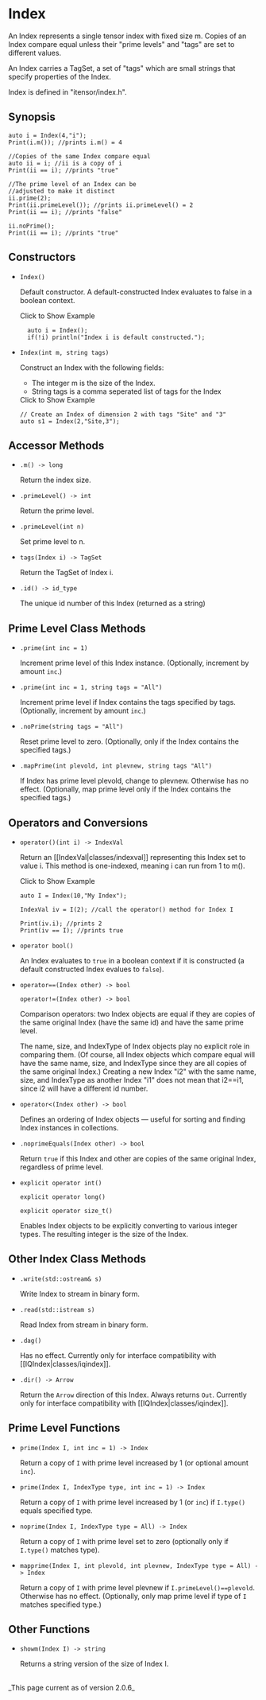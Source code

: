 # Index #

An Index represents a single tensor index with fixed size m. Copies of an Index compare equal unless
their "prime levels" and "tags" are set to different values.

An Index carries a TagSet, a set of "tags" which are small strings that specify properties of the Index.

Index is defined in "itensor/index.h".

## Synopsis ##

    auto i = Index(4,"i");
    Print(i.m()); //prints i.m() = 4

    //Copies of the same Index compare equal
    auto ii = i; //ii is a copy of i
    Print(ii == i); //prints "true"

    //The prime level of an Index can be
    //adjusted to make it distinct
    ii.prime(2);
    Print(ii.primeLevel()); //prints ii.primeLevel() = 2
    Print(ii == i); //prints "false"

    ii.noPrime();
    Print(ii == i); //prints "true"


## Constructors ##

* `Index()`

  Default constructor. A default-constructed Index evaluates to false in a boolean context.

  <div class="example_clicker">Click to Show Example</div>

        auto i = Index();
        if(!i) println("Index i is default constructed.");

* `Index(int m, string tags)`

   Construct an Index with the following fields:
   - The integer m is the size of the Index. 
   - String tags is a comma seperated list of tags for the Index

  <div class="example_clicker">Click to Show Example</div>

      // Create an Index of dimension 2 with tags "Site" and "3"
      auto s1 = Index(2,"Site,3");


## Accessor Methods ##

* `.m() -> long` 

  Return the index size.

* `.primeLevel() -> int` 

  Return the prime level.

* `.primeLevel(int n)`  

  Set prime level to n.

* `tags(Index i) -> TagSet`

  Return the TagSet of Index i.

* `.id() -> id_type`

  The unique id number of this Index (returned as a string)

## Prime Level Class Methods ##

* `.prime(int inc = 1)`  

  Increment prime level of this Index instance. (Optionally, increment by amount `inc`.)

* `.prime(int inc = 1, string tags = "All")`

  Increment prime level if Index contains the tags specified by tags. (Optionally, increment by amount `inc`.)

* `.noPrime(string tags = "All")`  

  Reset prime level to zero. (Optionally, only if the Index contains the specified tags.)

* `.mapPrime(int plevold, int plevnew, string tags "All")`  

  If Index has prime level plevold, change to plevnew. Otherwise has no effect. 
  (Optionally, map prime level only if the Index contains the specified tags.)

## Operators and Conversions

* `operator()(int i) -> IndexVal`  

  Return an [[IndexVal|classes/indexval]] representing this Index set to value i.
  This method is one-indexed, meaning i can run from 1 to m().

  <div class="example_clicker">Click to Show Example</div>

      auto I = Index(10,"My Index");

      IndexVal iv = I(2); //call the operator() method for Index I

      Print(iv.i); //prints 2
      Print(iv == I); //prints true

* `operator bool()`

  An Index evaluates to `true` in a boolean context if it is 
  constructed (a default constructed Index evalues to `false`).

* `operator==(Index other) -> bool`  

  `operator!=(Index other) -> bool`  

  Comparison operators: two Index objects are equal if they are copies of the 
  same original Index (have the same id) and have the same prime level.

  The name, size, and IndexType of Index objects play no explicit role in comparing them. (Of course,
  all Index objects which compare equal will have the same name, size, and IndexType since they 
  are all copies of the same original Index.) Creating a new Index "i2" with the same name, size,
  and IndexType as another Index "i1" does not mean that i2==i1, since i2 will have a different 
  id number.

* `operator<(Index other) -> bool`  

  Defines an ordering of Index objects &mdash; useful for sorting and finding Index instances in collections.

* `.noprimeEquals(Index other) -> bool`  

  Return `true` if this Index and other are copies of the same original Index, regardless of prime level.

* `explicit operator int()`

  `explicit operator long()`

  `explicit operator size_t()`

  Enables Index objects to be explicitly converting to various integer types.
  The resulting integer is the size of the Index.


## Other Index Class Methods ##

* `.write(std::ostream& s)`  

  Write Index to stream in binary form.

* `.read(std::istream s)`  

  Read Index from stream in binary form.

* `.dag()`  

  Has no effect. Currently only for interface compatibility with [[IQIndex|classes/iqindex]].

* `.dir() -> Arrow` 

  Return the `Arrow` direction of this Index. Always returns `Out`. 
  Currently only for interface compatibility with [[IQIndex|classes/iqindex]].

## Prime Level Functions

* `prime(Index I, int inc = 1) -> Index` 

   Return a copy of  `I` with prime level increased by 1 (or optional amount `inc`).

* `prime(Index I, IndexType type, int inc = 1) -> Index` 

   Return a copy of  `I` with prime level increased by 1 (or `inc`) if `I.type()` equals specified type.

* `noprime(Index I, IndexType type = All) -> Index` 

   Return a copy of `I` with prime level set to zero (optionally only if `I.type()` matches type).

* `mapprime(Index I, int plevold, int plevnew, IndexType type = All) -> Index` 

   Return a copy of `I` with prime level plevnew if `I.primeLevel()==plevold`. Otherwise has no effect.
   (Optionally, only map prime level if type of `I` matches specified type.)

## Other Functions

* `showm(Index I) -> string`

   Returns a string version of the size of Index I.

<br/>
_This page current as of version 2.0.6_
